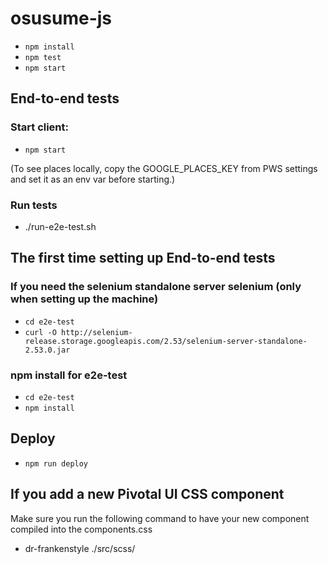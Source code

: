 # osusume-js

- `npm install`
- `npm test`
- `npm start`

## End-to-end tests

### Start client:
- `npm start`

(To see places locally, copy the GOOGLE_PLACES_KEY from PWS settings and set it as an env var before starting.)

### Run tests
- ./run-e2e-test.sh

## The first time setting up End-to-end tests
### If you need the selenium standalone server selenium (only when setting up the machine)
- `cd e2e-test`
- `curl -O http://selenium-release.storage.googleapis.com/2.53/selenium-server-standalone-2.53.0.jar`

### npm install for e2e-test
- `cd e2e-test`
- `npm install`

## Deploy
- `npm run deploy`

## If you add a new Pivotal UI CSS component

Make sure you run the following command to have your new component compiled into the components.css
- dr-frankenstyle ./src/scss/
